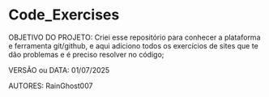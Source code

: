 # Code_Exercises

OBJETIVO DO PROJETO: Criei esse repositório para conhecer a plataforma e ferramenta git/github, e aqui adiciono todos os exercícios de sites que te dão problemas e é preciso resolver no código;

VERSÃO ou DATA: 01/07/2025

AUTORES: RainGhost007

